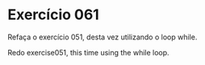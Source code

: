 # Exercício 061

Refaça o exercício 051, desta vez utilizando o loop while.

Redo exercise051, this time using the while loop.
